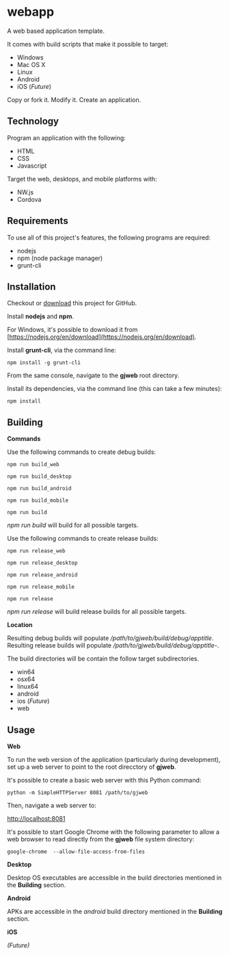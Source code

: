webapp
===
A web based application template.

It comes with build scripts that make it possible to target:

- Windows
- Mac OS X
- Linux
- Android
- iOS (*Future*)

Copy or fork it. Modify it. Create an application.

Technology
---
Program an application with the following:

- HTML
- CSS
- Javascript

Target the web, desktops, and mobile platforms with:

- NW.js
- Cordova

Requirements
---
To use all of this project's features, the following programs are required:

- nodejs
- npm (node package manager)
- grunt-cli

Installation
---
Checkout or [download](https://github.com/puzzud/webapp/archive/master.zip) this project for GitHub.

Install **nodejs** and **npm**.

For Windows, it's possible to download it from [https://nodejs.org/en/download](https://nodejs.org/en/download).

Install **grunt-cli**, via the command line:

```
npm install -g grunt-cli
```

From the same console, navigate to the **gjweb** root directory.

Install its dependencies, via the command line (this can take a few minutes):

```
npm install
```

Building
---
**Commands**

Use the following commands to create debug builds:

```
npm run build_web
```

```
npm run build_desktop
```

```
npm run build_android
```

```
npm run build_mobile
```

```
npm run build
```

*npm run build* will build for all possible targets.

Use the following commands to create release builds:

```
npm run release_web
```

```
npm run release_desktop
```

```
npm run release_android
```

```
npm run release_mobile
```

```
npm run release
```

*npm run release* will build release builds for all possible targets.

**Location**

Resulting debug builds will populate */path/to/gjweb/build/debug/apptitle*.
Resulting release builds will populate */path/to/gjweb/build/debug/apptitle-<version>*.

The build directories will be contain the follow target subdirectories.
- win64
- osx64
- linux64
- android
- ios (*Future*)
- web

Usage
---
**Web**

To run the web version of the application (particularly during development), set up a web server to point to the root direcctory of **gjweb**.

It's possible to create a basic web server with this Python command:

```
python -m SimpleHTTPServer 8081 /path/to/gjweb
```

Then, navigate a web server to:

[http://localhost:8081](http://localhost:8081)

It's possible to start Google Chrome with the following parameter to allow a web browser to read directly from the **gjweb** file system directory:

```
google-chrome  --allow-file-access-from-files
```

**Desktop**

Desktop OS executables are accessible in the build directories mentioned in the **Building** section.

**Android**

APKs are accessible in the *android* build directory mentioned in the **Building** section.

**iOS**

*(Future)*
